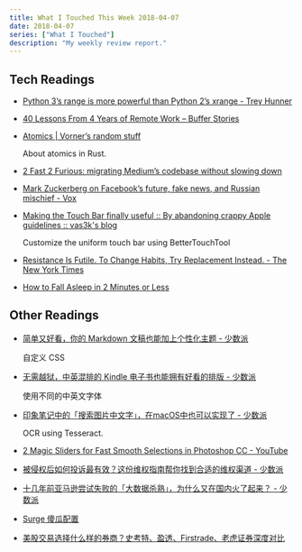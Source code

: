 ```yaml
---
title: What I Touched This Week 2018-04-07
date: 2018-04-07
series: ["What I Touched"]
description: "My weekly review report."
---
```


## Tech Readings

* [Python 3’s range is more powerful than Python 2’s xrange - Trey Hunner](http://treyhunner.com/2018/02/python-3-s-range-better-than-python-2-s-xrange/)
* [40 Lessons From 4 Years of Remote Work – Buffer Stories](https://stories.buffer.com/remote-work-lessons-f07d67f06b1e)
* [Atomics | Vorner’s random stuff](https://vorner.github.io/2018/03/25/Atomics.html)

    About atomics in Rust.

* [2 Fast 2 Furious: migrating Medium’s codebase without slowing down](https://medium.engineering/2-fast-2-furious-migrating-mediums-codebase-without-slowing-down-84b1e33d81f4)

* [Mark Zuckerberg on Facebook’s future, fake news, and Russian mischief - Vox](https://www.vox.com/2018/4/2/17185052/mark-zuckerberg-facebook-interview-fake-news-bots-cambridge)
* [Making the Touch Bar finally useful :: By abandoning crappy Apple guidelines :: vas3k's blog](http://vas3k.com/blog/touchbar/)

    Customize the uniform touch bar using BetterTouchTool

* [Resistance Is Futile. To Change Habits, Try Replacement Instead. - The New York Times](https://www.nytimes.com/2018/03/19/your-money/resistance-is-futile-to-change-habits-try-replacement-instead.html)
* [How to Fall Asleep in 2 Minutes or Less](https://www.artofmanliness.com/2018/03/21/fall-asleep-fast/)

<!--more-->

## Other Readings

* [简单又好看，你的 Markdown 文稿也能加上个性化主题 - 少数派](https://sspai.com/post/43873)

    自定义 CSS

* [无需越狱，中英混排的 Kindle 电子书也能拥有好看的排版 - 少数派](https://sspai.com/post/43931)

    使用不同的中英文字体

* [印象笔记中的「搜索图片中文字」，在macOS中也可以实现了 - 少数派](https://sspai.com/post/43845)

    OCR using Tesseract.

* [2 Magic Sliders for Fast Smooth Selections in Photoshop CC - YouTube](https://www.youtube.com/watch?v=oHfGDfbXdT4&feature=youtu.be)

* [被侵权后如何投诉最有效？这份维权指南帮你找到合适的维权渠道 - 少数派](https://sspai.com/post/43800)

* [十几年前亚马逊尝试失败的「大数据杀熟」，为什么又在国内火了起来？ - 少数派](https://sspai.com/post/43812)

* [Surge 傻瓜配置](https://github.com/Hackl0us/SS-Rule-Snippet/blob/master/LAZY_RULES/Surge.conf)

* [美股交易选择什么样的券商？史考特、盈透、Firstrade、老虎证券深度对比](https://zhuanlan.zhihu.com/p/25131561)
